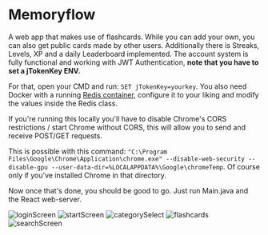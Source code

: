 # Memoryflow
A web app that makes use of flashcards.
While you can add your own, you can also get public cards made by other users.
Additionally there is Streaks, Levels, XP and a daily Leaderboard implemented.
The account system is fully functional and working with JWT Authentication, **note that you have to set a jTokenKey ENV.**

For that, open your CMD and run: ``SET jTokenKey=yourkey``.
You also need Docker with a running [Redis container](https://www.docker.com/blog/how-to-use-the-redis-docker-official-image/), 
configure it to your liking and modify the values inside the Redis class.

If you're running this locally you'll have to disable Chrome's CORS restrictions 
/ start Chrome without CORS, this will allow you to send and receive POST/GET requests.

This is possible with this command: 
``"C:\Program Files\Google\Chrome\Application\chrome.exe" --disable-web-security --disable-gpu --user-data-dir=%LOCALAPPDATA%\Google\chromeTemp``. 
Of course only if you've installed Chrome in that directory.

Now once that's done, you should be good to go. Just run Main.java and the React web-server.

![loginScreen](https://iili.io/2aBzFQ2.png)
![startScreen](https://iili.io/2aBzHkG.png)
![categorySelect](https://iili.io/2aBz97s.png)
![flashcards](https://iili.io/2aBxy2n.png)
![searchScreen](https://iili.io/2aBxmrX.png)
